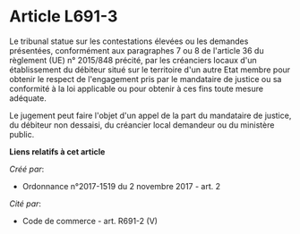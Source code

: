 # Article L691-3

Le tribunal statue sur les contestations élevées ou les demandes présentées, conformément aux paragraphes 7 ou 8 de l'article
36 du règlement (UE) n° 2015/848 précité, par les créanciers locaux d'un établissement du débiteur situé sur le territoire
d'un autre Etat membre pour obtenir le respect de l'engagement pris par le mandataire de justice ou sa conformité à la loi
applicable ou pour obtenir à ces fins toute mesure adéquate.

Le jugement peut faire l'objet d'un appel de la part du mandataire de justice, du débiteur non dessaisi, du créancier local
demandeur ou du ministère public.

**Liens relatifs à cet article**

_Créé par_:

  - Ordonnance n°2017-1519 du 2 novembre 2017 - art. 2

_Cité par_:

  - Code de commerce - art. R691-2 (V)

